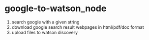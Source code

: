# google-to-watson_node
1. search google with a given string
2. download google search result webpages in html/pdf/doc format
3. upload files to watson discovery
